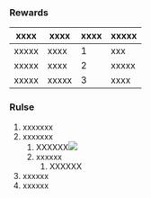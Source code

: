 ### Rewards
| xxxx  | xxxx  | xxxx | xxxxx |
|-------|-------|------|-------|
| xxxxx | xxxx  | 1    | xxx   |
| xxxxx | xxxx  | 2    | xxxxx |
| xxxxx | xxxxx | 3    | xxxx  |


### Rulse
1. xxxxxxx
2. xxxxxxx
   1. XXXXXX![](https://static.loopring.io/assets/images/landPage/img_wallet_address@1x.webp)
   2. xxxxxx
      1. XXXXXX
3. xxxxxx
4. xxxxxx

